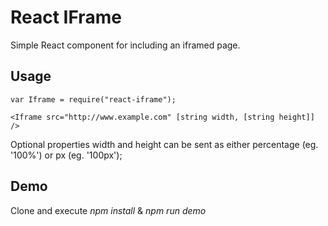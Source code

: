 # React IFrame

Simple React component for including an iframed page.

## Usage

    var Iframe = require("react-iframe");

    <Iframe src="http://www.example.com" [string width, [string height]] />

Optional properties width and height can be sent as either percentage (eg. '100%') or px (eg. '100px');

## Demo

Clone and execute _npm install_ & _npm run demo_